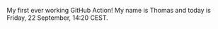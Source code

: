 My first ever working GitHub Action!
My name is Thomas and today is Friday, 22 September, 14:20 CEST. 
